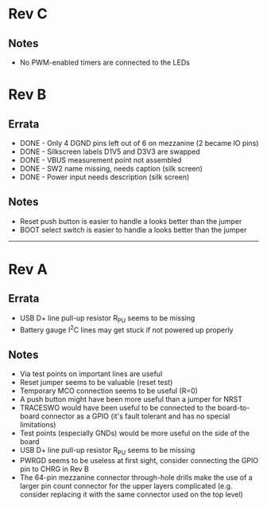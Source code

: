 # Rev C #

## Notes ##

  * No PWM-enabled timers are connected to the LEDs

# Rev B #

## Errata ##

  * DONE - Only 4 DGND pins left out of 6 on mezzanine (2 became IO pins)
  * DONE - Silkscreen labels D1V5 and D3V3 are swapped
  * DONE - VBUS measurement point not assembled
  * DONE - SW2 name missing, needs caption (silk screen)
  * DONE - Power input needs description (silk screen)

## Notes ##

  * Reset push button is easier to handle a looks better than the jumper
  * BOOT select switch is easier to handle a looks better than the jumper


---


# Rev A #

## Errata ##

  * USB D+ line pull-up resistor R<sub>PU</sub> seems to be missing
  * Battery gauge I<sup>2</sup>C lines may get stuck if not powered up properly

## Notes ##

  * Via test points on important lines are useful
  * Reset jumper seems to be valuable (reset test)
  * Temporary MCO connection seems to be useful (R=0)
  * A push button might have been more useful than a jumper for NRST
  * TRACESWO would have been useful to be connected to the board-to-board connector as a GPIO (it's fault tolerant and has no special limitations)
  * Test points (especially GNDs) would be more useful on the side of the board
  * USB D+ line pull-up resistor R<sub>PU</sub> seems to be missing
  * PWRGD seems to be useless at first sight, consider connecting the GPIO pin to CHRG in Rev B
  * The 64-pin mezzanine connector through-hole drills make the use of a larger pin count connector for the upper layers complicated (e.g. consider replacing it with the same connector used on the top level)